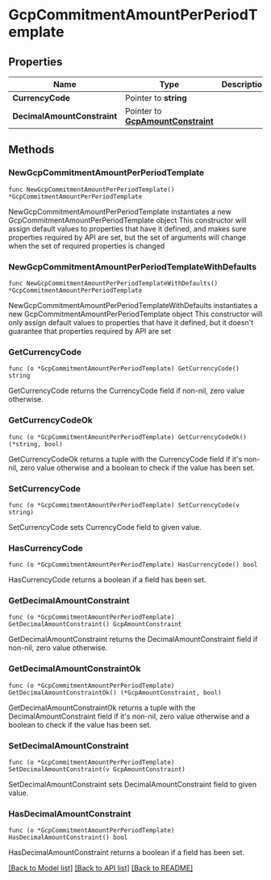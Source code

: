 # GcpCommitmentAmountPerPeriodTemplate

## Properties

Name | Type | Description | Notes
------------ | ------------- | ------------- | -------------
**CurrencyCode** | Pointer to **string** |  | [optional] 
**DecimalAmountConstraint** | Pointer to [**GcpAmountConstraint**](GcpAmountConstraint.md) |  | [optional] 

## Methods

### NewGcpCommitmentAmountPerPeriodTemplate

`func NewGcpCommitmentAmountPerPeriodTemplate() *GcpCommitmentAmountPerPeriodTemplate`

NewGcpCommitmentAmountPerPeriodTemplate instantiates a new GcpCommitmentAmountPerPeriodTemplate object
This constructor will assign default values to properties that have it defined,
and makes sure properties required by API are set, but the set of arguments
will change when the set of required properties is changed

### NewGcpCommitmentAmountPerPeriodTemplateWithDefaults

`func NewGcpCommitmentAmountPerPeriodTemplateWithDefaults() *GcpCommitmentAmountPerPeriodTemplate`

NewGcpCommitmentAmountPerPeriodTemplateWithDefaults instantiates a new GcpCommitmentAmountPerPeriodTemplate object
This constructor will only assign default values to properties that have it defined,
but it doesn't guarantee that properties required by API are set

### GetCurrencyCode

`func (o *GcpCommitmentAmountPerPeriodTemplate) GetCurrencyCode() string`

GetCurrencyCode returns the CurrencyCode field if non-nil, zero value otherwise.

### GetCurrencyCodeOk

`func (o *GcpCommitmentAmountPerPeriodTemplate) GetCurrencyCodeOk() (*string, bool)`

GetCurrencyCodeOk returns a tuple with the CurrencyCode field if it's non-nil, zero value otherwise
and a boolean to check if the value has been set.

### SetCurrencyCode

`func (o *GcpCommitmentAmountPerPeriodTemplate) SetCurrencyCode(v string)`

SetCurrencyCode sets CurrencyCode field to given value.

### HasCurrencyCode

`func (o *GcpCommitmentAmountPerPeriodTemplate) HasCurrencyCode() bool`

HasCurrencyCode returns a boolean if a field has been set.

### GetDecimalAmountConstraint

`func (o *GcpCommitmentAmountPerPeriodTemplate) GetDecimalAmountConstraint() GcpAmountConstraint`

GetDecimalAmountConstraint returns the DecimalAmountConstraint field if non-nil, zero value otherwise.

### GetDecimalAmountConstraintOk

`func (o *GcpCommitmentAmountPerPeriodTemplate) GetDecimalAmountConstraintOk() (*GcpAmountConstraint, bool)`

GetDecimalAmountConstraintOk returns a tuple with the DecimalAmountConstraint field if it's non-nil, zero value otherwise
and a boolean to check if the value has been set.

### SetDecimalAmountConstraint

`func (o *GcpCommitmentAmountPerPeriodTemplate) SetDecimalAmountConstraint(v GcpAmountConstraint)`

SetDecimalAmountConstraint sets DecimalAmountConstraint field to given value.

### HasDecimalAmountConstraint

`func (o *GcpCommitmentAmountPerPeriodTemplate) HasDecimalAmountConstraint() bool`

HasDecimalAmountConstraint returns a boolean if a field has been set.


[[Back to Model list]](../README.md#documentation-for-models) [[Back to API list]](../README.md#documentation-for-api-endpoints) [[Back to README]](../README.md)


